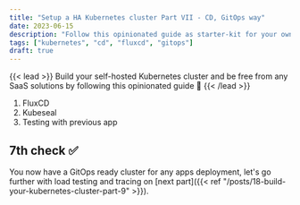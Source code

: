 ```yaml
---
title: "Setup a HA Kubernetes cluster Part VII - CD, GitOps way"
date: 2023-06-15
description: "Follow this opinionated guide as starter-kit for your own Kubernetes platform..."
tags: ["kubernetes", "cd", "fluxcd", "gitops"]
draft: true
---
```


{{< lead >}}
Build your self-hosted Kubernetes cluster and be free from any SaaS solutions by following this opinionated guide 🎉
{{< /lead >}}

1. FluxCD
2. Kubeseal
3. Testing with previous app

## 7th check ✅

You now have a GitOps ready cluster for any apps deployment, let's go further with load testing and tracing on [next part]({{< ref "/posts/18-build-your-kubernetes-cluster-part-9" >}}).
